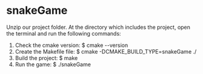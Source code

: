 # snakeGame
Unzip our project folder. At the directory which includes the project, open the terminal and run the following commands:
1. Check the cmake version:
$ cmake --version
2. Create the Makefile file:
$ cmake -DCMAKE_BUILD_TYPE=snakeGame ./
3. Build the project:
$ make
4. Run the game:
$ ./snakeGame
